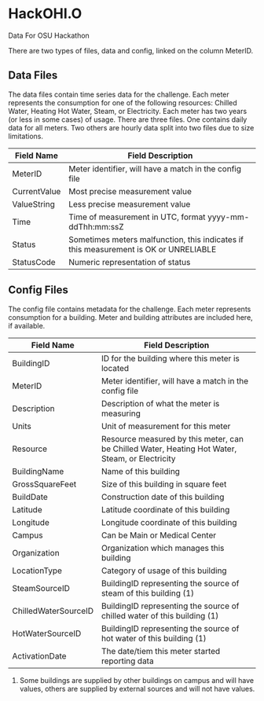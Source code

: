 # HackOHI.O
Data For OSU Hackathon

There are two types of files, data and config, linked on the column MeterID.

## Data Files

The data files contain time series data for the challenge. Each meter represents the consumption for one of the following resources: Chilled Water, Heating Hot Water, Steam, or Electricity. Each meter has two years (or less in some cases) of usage. There are three files. One contains daily data for all meters. Two others are hourly data split into two files due to size limitations.

Field Name | Field Description
---------- | -----------------
MeterID |              Meter identifier, will have a match in the config file
CurrentValue |         Most precise measurement value
ValueString |          Less precise measurement value
Time |                 Time of measurement in UTC, format yyyy-mm-ddThh:mm:ssZ
Status |               Sometimes meters malfunction, this indicates if this measurement is OK or UNRELIABLE
StatusCode |           Numeric representation of status
                      

## Config Files

The config file contains metadata for the challenge. Each meter represents consumption for a building. Meter and building attributes are included here, if available.
          
Field Name | Field Description
---------- | -----------------
BuildingID |           ID for the building where this meter is located
MeterID |              Meter identifier, will have a match in the config file
Description |          Description of what the meter is measuring
Units |                Unit of measurement for this meter
Resource |             Resource measured by this meter, can be Chilled Water, Heating Hot Water, Steam, or Electricity
BuildingName |         Name of this building
GrossSquareFeet |      Size of this building in square feet
BuildDate |            Construction date of this building
Latitude |             Latitude coordinate of this building
Longitude |            Longitude coordinate of this building
Campus |               Can be Main or Medical Center
Organization |         Organization which manages this building
LocationType |         Category of usage of this building
SteamSourceID |        BuildingID representing the source of steam of this building (1)
ChilledWaterSourceID | BuildingID representing the source of chilled water of this building (1)
HotWaterSourceID |     BuildingID representing the source of hot water of this building (1)
ActivationDate |       The date/tiem this meter started reporting data

1. Some buildings are supplied by other buildings on campus and will have values, others are supplied by external sources and will not have values.
